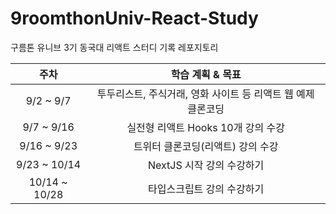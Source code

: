 # 9roomthonUniv-React-Study
구름톤 유니브 3기 동국대 리액트 스터디 기록 레포지토리 

주차 | 학습 계획 & 목표
|:---:|:---:|
9/2 ~ 9/7 | 투두리스트, 주식거래, 영화 사이트 등 리액트 웹 예제 클론코딩
9/7 ~ 9/16 | 실전형 리액트 Hooks 10개 강의 수강
9/16 ~ 9/23 | 트위터 클론코딩(리액트) 강의 수강
9/23 ~ 10/14 | NextJS 시작 강의 수강하기
10/14 ~ 10/28 | 타입스크립트 강의 수강하기

